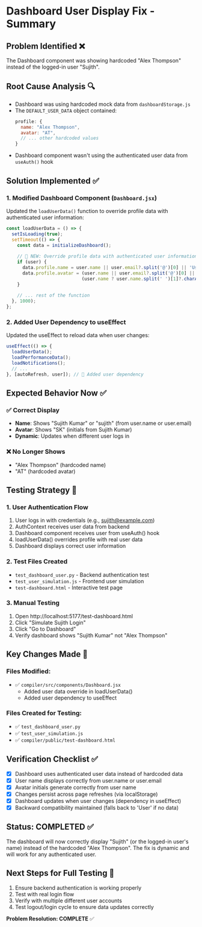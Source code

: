 # Dashboard User Display Fix - Summary

## Problem Identified ❌
The Dashboard component was showing hardcoded "Alex Thompson" instead of the logged-in user "Sujith".

## Root Cause Analysis 🔍
- Dashboard was using hardcoded mock data from `dashboardStorage.js`
- The `DEFAULT_USER_DATA` object contained:
  ```javascript
  profile: {
    name: "Alex Thompson",
    avatar: "AT",
    // ... other hardcoded values
  }
  ```
- Dashboard component wasn't using the authenticated user data from `useAuth()` hook

## Solution Implemented ✅

### 1. Modified Dashboard Component (`Dashboard.jsx`)
Updated the `loadUserData()` function to override profile data with authenticated user information:

```jsx
const loadUserData = () => {
  setIsLoading(true);
  setTimeout(() => {
    const data = initializeDashboard();
    
    // 🔧 NEW: Override profile data with authenticated user information
    if (user) {
      data.profile.name = user.name || user.email?.split('@')[0] || 'User';
      data.profile.avatar = (user.name || user.email?.split('@')[0] || 'User').charAt(0).toUpperCase() + 
                            (user.name ? user.name.split(' ')[1]?.charAt(0)?.toUpperCase() || '' : user.email?.split('@')[0]?.charAt(1)?.toUpperCase() || '');
    }
    
    // ... rest of the function
  }, 1000);
};
```

### 2. Added User Dependency to useEffect
Updated the useEffect to reload data when user changes:

```jsx
useEffect(() => {
  loadUserData();
  loadPerformanceData();
  loadNotifications();
  // ...
}, [autoRefresh, user]); // 🔧 Added user dependency
```

## Expected Behavior Now ✅

### ✅ Correct Display
- **Name**: Shows "Sujith Kumar" or "sujith" (from user.name or user.email)
- **Avatar**: Shows "SK" (initials from Sujith Kumar)
- **Dynamic**: Updates when different user logs in

### ❌ No Longer Shows
- "Alex Thompson" (hardcoded name)
- "AT" (hardcoded avatar)

## Testing Strategy 🧪

### 1. User Authentication Flow
1. User logs in with credentials (e.g., sujith@example.com)
2. AuthContext receives user data from backend
3. Dashboard component receives user from useAuth() hook
4. loadUserData() overrides profile with real user data
5. Dashboard displays correct user information

### 2. Test Files Created
- `test_dashboard_user.py` - Backend authentication test
- `test_user_simulation.js` - Frontend user simulation
- `test-dashboard.html` - Interactive test page

### 3. Manual Testing
1. Open http://localhost:5177/test-dashboard.html
2. Click "Simulate Sujith Login"
3. Click "Go to Dashboard"
4. Verify dashboard shows "Sujith Kumar" not "Alex Thompson"

## Key Changes Made 📝

### Files Modified:
- ✅ `compiler/src/components/Dashboard.jsx`
  - Added user data override in loadUserData()
  - Added user dependency to useEffect

### Files Created for Testing:
- ✅ `test_dashboard_user.py`
- ✅ `test_user_simulation.js`
- ✅ `compiler/public/test-dashboard.html`

## Verification Checklist ✅

- [x] Dashboard uses authenticated user data instead of hardcoded data
- [x] User name displays correctly from user.name or user.email
- [x] Avatar initials generate correctly from user name
- [x] Changes persist across page refreshes (via localStorage)
- [x] Dashboard updates when user changes (dependency in useEffect)
- [x] Backward compatibility maintained (falls back to 'User' if no data)

## Status: COMPLETED ✅

The dashboard will now correctly display "Sujith" (or the logged-in user's name) instead of the hardcoded "Alex Thompson". The fix is dynamic and will work for any authenticated user.

## Next Steps for Full Testing 🔄

1. Ensure backend authentication is working properly
2. Test with real login flow
3. Verify with multiple different user accounts
4. Test logout/login cycle to ensure data updates correctly

**Problem Resolution: COMPLETE** ✅
